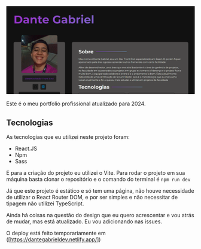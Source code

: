 <img src="./src/img/portfolio-print.png">

Este é o meu portfolio profissional atualizado para 2024. 

## Tecnologias
As tecnologias que eu utilizei neste projeto foram:
- React.JS
- Npm
- Sass

E para a criação do projeto eu utilizei o Vite.
Para rodar o projeto em sua máquina basta clonar o repositório e o comando do terminal é 
`npm run dev`


Já que este projeto é estático e só tem uma página, não houve necessidade de utilizar o React Router DOM, e por ser simples e não necessitar de tipagem não utilizei TypeScript.

Ainda há coisas na questão do design que eu quero acrescentar e vou atrás de mudar, mas está atualizado. Eu vou adicionando nas issues. 

O deploy está feito temporariamente em ([https://dantegabrieldev.netlify.app/])
